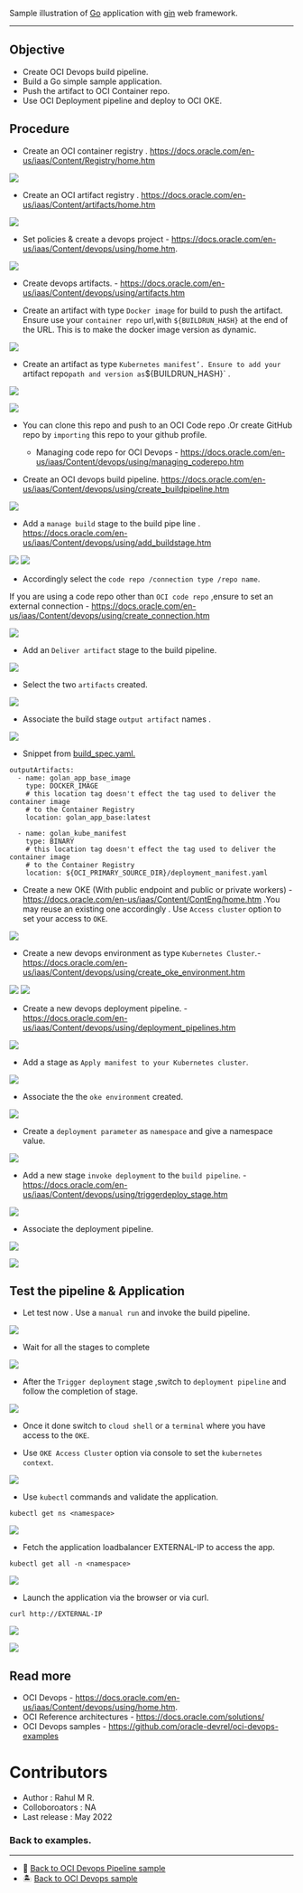Sample illustration of [Go](https://go.dev/) application with [gin](https://github.com/gin-gonic/gin#gin-web-framework) web framework.

------------

Objective 
---

- Create OCI Devops build pipeline.
- Build a Go  simple sample application.
- Push the artifact to OCI Container repo.
- Use OCI Deployment pipeline and deploy to OCI OKE.


Procedure
---

- Create an OCI container registry . https://docs.oracle.com/en-us/iaas/Content/Registry/home.htm 

![](images/oci-container-repo.png)

- Create an OCI artifact registry . https://docs.oracle.com/en-us/iaas/Content/artifacts/home.htm 

![](images/oci-artifact-repo.png)

- Set policies & create a devops project - https://docs.oracle.com/en-us/iaas/Content/devops/using/home.htm.

![](images/oci-devops-project.png)

- Create devops artifacts. - https://docs.oracle.com/en-us/iaas/Content/devops/using/artifacts.htm 

- Create an artifact with type `Docker image` for build to push the artifact. Ensure use your `container repo` url,with `${BUILDRUN_HASH}` at the end of the URL. This is to make the docker image version as dynamic.

![](images/oci-devops-artifact-docker.png)


   
- Create an artifact as type `Kubernetes manifest’. Ensure to add your `artifact repo` path and version as `${BUILDRUN_HASH}` .

![](images/oci-artifact-repo-path.png)

![](images/oci-artifact-repo-path-2.png)


- You can clone this repo and push to an OCI Code repo .Or create GitHub repo by `importing` this repo to your github profile.

    - Managing code repo for OCI Devops - https://docs.oracle.com/en-us/iaas/Content/devops/using/managing_coderepo.htm 


- Create an OCI devops build pipeline. https://docs.oracle.com/en-us/iaas/Content/devops/using/create_buildpipeline.htm 

![](images/oci-devops-buidpipeline.png)

- Add a `manage build` stage to the build pipe line . https://docs.oracle.com/en-us/iaas/Content/devops/using/add_buildstage.htm 

![](images/oci-manage-build-1.png)
![](images/oci-manage-build-1-1.png)

- Accordingly select the `code repo /connection type /repo name`.

If you are using a code repo other than `OCI code repo` ,ensure to set an external connection - https://docs.oracle.com/en-us/iaas/Content/devops/using/create_connection.htm 

![](images/oci-manage-build-2.png)

- Add an `Deliver artifact` stage to the build pipeline.

![](images/oci-build-upload-artifact-1.png)

- Select the two `artifacts` created.

![](images/oci-build-upload-artifact-2.png)

- Associate the build stage `output artifact` names .

![](images/oci-build-upload-artifact-3.png)

- Snippet from [build_spec.yaml.](build_spec.yaml)

```
outputArtifacts:
  - name: golan_app_base_image
    type: DOCKER_IMAGE
    # this location tag doesn't effect the tag used to deliver the container image
    # to the Container Registry
    location: golan_app_base:latest

  - name: golan_kube_manifest
    type: BINARY
    # this location tag doesn't effect the tag used to deliver the container image
    # to the Container Registry
    location: ${OCI_PRIMARY_SOURCE_DIR}/deployment_manifest.yaml
```

- Create a new OKE (With public endpoint and public or private workers) - https://docs.oracle.com/en-us/iaas/Content/ContEng/home.htm .You may reuse an existing one accordingly . Use `Access cluster` option to set your access to `OKE`.

![](images/oci-oke.png)

- Create a new devops environment as type `Kubernetes Cluster`.-https://docs.oracle.com/en-us/iaas/Content/devops/using/create_oke_environment.htm  

![](images/oci-devops-oke-env.png)
![](images/oci-devops-oke-env-2.png)

- Create a new devops deployment pipeline. - https://docs.oracle.com/en-us/iaas/Content/devops/using/deployment_pipelines.htm 

![](images/oci-devops-deployment.png)

- Add a stage as `Apply manifest to your Kubernetes cluster`.

![](images/oci-deploy-oke-stage.png)

- Associate the the `oke environment` created.

![](images/oci-deploy-oke-stage-2.png)

- Create a `deployment parameter` as `namespace` and give a namespace value.

![](images/oci-deploy-param.png)

- Add a new stage `invoke deployment` to the `build pipeline`. - https://docs.oracle.com/en-us/iaas/Content/devops/using/triggerdeploy_stage.htm

![](images/oci-deploy-trigger-deployment.png)

- Associate the deployment pipeline. 

![](images/oci-deploy-invoke-build.png)

![](images/oci-devops-buildpipeline-all-stages.png)

Test the pipeline & Application
-----

- Let test now . Use a `manual run` and invoke the build pipeline.

![](images/oci-devops-build-manual-run.png)

- Wait for all the stages to complete 

![](images/oci-build-stage-status.png)

- After the `Trigger deployment` stage ,switch to `deployment pipeline` and follow the completion of stage.

![](images/oci-deployment-stage-status.png)

- Once it done switch to `cloud shell` or a `terminal` where you have access to the `OKE`.

- Use `OKE Access Cluster` option via console to set the `kubernetes context`.

![](images/oci-oke-access-cluster.png)

- Use `kubectl` commands and validate the application.

```
kubectl get ns <namespace>
```

![](images/kubectl-get-ns.png)

- Fetch the application loadbalancer EXTERNAL-IP to access the app.

```
kubectl get all -n <namespace>

```

![](images/kubect-get-all.png)

- Launch the application via the browser or via curl.

```
curl http://EXTERNAL-IP
```

![](images/app-curl-view.png)


![](images/app-browser-view.png)



Read more 
----

- OCI Devops - https://docs.oracle.com/en-us/iaas/Content/devops/using/home.htm.
- OCI Reference architectures  -  https://docs.oracle.com/solutions/
- OCI Devops samples - https://github.com/oracle-devrel/oci-devops-examples 

Contributors 
===========

- Author : Rahul M R.
- Colloboroators : NA
- Last release : May 2022

### Back to examples.
----

- 🍿 [Back to OCI Devops Pipeline sample](./../README.md)
- 🏝️ [Back to OCI Devops sample](./../../README.md)














